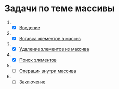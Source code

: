 # Задачи по теме массивы

1. -[x] [Введение](introduction/README.md)
2. -[x] [Вставка элементов в массив](insertingItemsIntoAnArray/README.md)
3. -[x] [Удаление элементов из массива](deletingItemsFromAnArray/README.md)
4. -[x] [Поиск элементов](searchingItemsInArray/README.md)
5. -[ ] [Операции внутри массива](inPlaceOperations/README.md)
6. -[ ] [Заключение]()